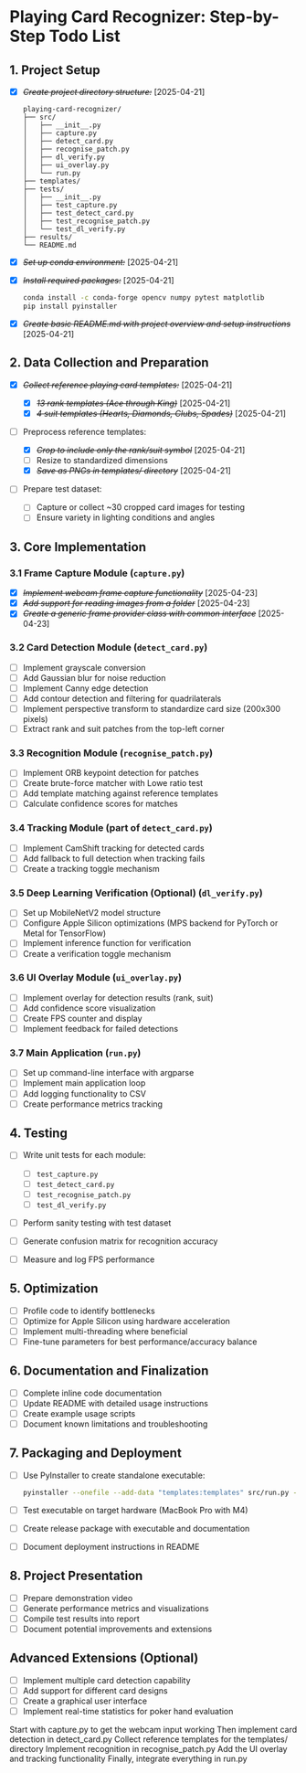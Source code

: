 # Playing Card Recognizer: Step-by-Step Todo List

## 1. Project Setup

- [x] ~~_*Create project directory structure:*_~~ [2025-04-21]

  ```
  playing-card-recognizer/
  ├── src/
  │   ├── __init__.py
  │   ├── capture.py
  │   ├── detect_card.py
  │   ├── recognise_patch.py
  │   ├── dl_verify.py
  │   ├── ui_overlay.py
  │   └── run.py
  ├── templates/
  ├── tests/
  │   ├── __init__.py
  │   ├── test_capture.py
  │   ├── test_detect_card.py
  │   ├── test_recognise_patch.py
  │   └── test_dl_verify.py
  ├── results/
  └── README.md
  ```

- [x] ~~_Set up conda environment:_~~ [2025-04-21]

- [x] ~~_Install required packages:_~~ [2025-04-21]

  ```bash
  conda install -c conda-forge opencv numpy pytest matplotlib
  pip install pyinstaller
  ```

- [x] ~~_Create basic README.md with project overview and setup instructions_~~ [2025-04-21]

## 2. Data Collection and Preparation

- [x] ~~_Collect reference playing card templates:_~~ [2025-04-21]

  - [x] ~~_13 rank templates (Ace through King)_~~ [2025-04-21]
  - [x] ~~_4 suit templates (Hearts, Diamonds, Clubs, Spades)_~~ [2025-04-21]

- [ ] Preprocess reference templates:

  - [x] ~~_Crop to include only the rank/suit symbol_~~ [2025-04-21]
  - [ ] Resize to standardized dimensions
  - [x] ~~_Save as PNGs in templates/ directory_~~ [2025-04-21]

- [ ] Prepare test dataset:
  - [ ] Capture or collect ~30 cropped card images for testing
  - [ ] Ensure variety in lighting conditions and angles

## 3. Core Implementation

### 3.1 Frame Capture Module (`capture.py`)

- [x] ~~_Implement webcam frame capture functionality_~~ [2025-04-23]
- [x] ~~_Add support for reading images from a folder_~~ [2025-04-23]
- [x] ~~_Create a generic frame provider class with common interface_~~ [2025-04-23]

### 3.2 Card Detection Module (`detect_card.py`)

- [ ] Implement grayscale conversion
- [ ] Add Gaussian blur for noise reduction
- [ ] Implement Canny edge detection
- [ ] Add contour detection and filtering for quadrilaterals
- [ ] Implement perspective transform to standardize card size (200x300 pixels)
- [ ] Extract rank and suit patches from the top-left corner

### 3.3 Recognition Module (`recognise_patch.py`)

- [ ] Implement ORB keypoint detection for patches
- [ ] Create brute-force matcher with Lowe ratio test
- [ ] Add template matching against reference templates
- [ ] Calculate confidence scores for matches

### 3.4 Tracking Module (part of `detect_card.py`)

- [ ] Implement CamShift tracking for detected cards
- [ ] Add fallback to full detection when tracking fails
- [ ] Create a tracking toggle mechanism

### 3.5 Deep Learning Verification (Optional) (`dl_verify.py`)

- [ ] Set up MobileNetV2 model structure
- [ ] Configure Apple Silicon optimizations (MPS backend for PyTorch or Metal for TensorFlow)
- [ ] Implement inference function for verification
- [ ] Create a verification toggle mechanism

### 3.6 UI Overlay Module (`ui_overlay.py`)

- [ ] Implement overlay for detection results (rank, suit)
- [ ] Add confidence score visualization
- [ ] Create FPS counter and display
- [ ] Implement feedback for failed detections

### 3.7 Main Application (`run.py`)

- [ ] Set up command-line interface with argparse
- [ ] Implement main application loop
- [ ] Add logging functionality to CSV
- [ ] Create performance metrics tracking

## 4. Testing

- [ ] Write unit tests for each module:

  - [ ] `test_capture.py`
  - [ ] `test_detect_card.py`
  - [ ] `test_recognise_patch.py`
  - [ ] `test_dl_verify.py`

- [ ] Perform sanity testing with test dataset
- [ ] Generate confusion matrix for recognition accuracy
- [ ] Measure and log FPS performance

## 5. Optimization

- [ ] Profile code to identify bottlenecks
- [ ] Optimize for Apple Silicon using hardware acceleration
- [ ] Implement multi-threading where beneficial
- [ ] Fine-tune parameters for best performance/accuracy balance

## 6. Documentation and Finalization

- [ ] Complete inline code documentation
- [ ] Update README with detailed usage instructions
- [ ] Create example usage scripts
- [ ] Document known limitations and troubleshooting

## 7. Packaging and Deployment

- [ ] Use PyInstaller to create standalone executable:

  ```bash
  pyinstaller --onefile --add-data "templates:templates" src/run.py -n playing-card-recognizer
  ```

- [ ] Test executable on target hardware (MacBook Pro with M4)
- [ ] Create release package with executable and documentation
- [ ] Document deployment instructions in README

## 8. Project Presentation

- [ ] Prepare demonstration video
- [ ] Generate performance metrics and visualizations
- [ ] Compile test results into report
- [ ] Document potential improvements and extensions

## Advanced Extensions (Optional)

- [ ] Implement multiple card detection capability
- [ ] Add support for different card designs
- [ ] Create a graphical user interface
- [ ] Implement real-time statistics for poker hand evaluation

Start with capture.py to get the webcam input working
Then implement card detection in detect_card.py
Collect reference templates for the templates/ directory
Implement recognition in recognise_patch.py
Add the UI overlay and tracking functionality
Finally, integrate everything in run.py
